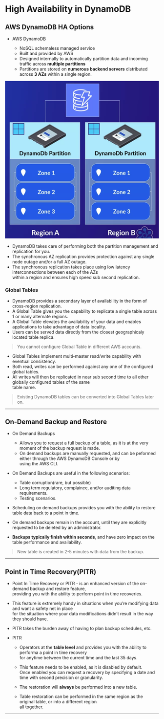 # High Availability in DynamoDB

## AWS DynamoDB HA Options

- AWS DynamoDB

  - NoSQL schemaless managed service
  - Built and provided by AWS
  - Designed internally to automatically partition data and incoming traffic across **multiple partitions**
  - Partitions are stored on **numerous backend servers** distributed across **3 AZs** within a single region.

![picture 1](/images/AWS_SAA_HADDB_1.png)

- DynamoDB takes care of performing both the partition management and replication for you.
- The synchronous AZ replication provides protection against any single node outage and/or a full AZ outage.
- The synchronous replication takes place using low latency interconnections between each of the AZs  
  within a region and ensures high speed sub second replication.

### Global Tables

- DynamoDB provides a secondary layer of availability in the form of cross-region replication.
- A Global Table gives you the capability to replicate a single table across 1 or many alternate regions.
- A Global Table elevates the availability of your data and enables applications to take advantage of data locality.
- Users can be served data directly from the closest geographicaly located table replica.

> You cannot configure Global Table in different AWS accounts.

- Global Tables implement multi-master read/write capability with eventual consistency.
- Both read, writes can be performed against any one of the configured global tables.
- All writes will then be replicated in near sub second time to all other globally configured tables of the same  
  table name.

> Existing DynamoDB tables can be converted into Global Tables later on.

---

## On-Demand Backup and Restore

- On Demand Backups

  - Allows you to request a full backup of a table, as it is at the very moment of the backup request is made.
  - On demand backups are manually requested, and can be peformed either through the AWS DynamoDB Console or by  
    using the AWS CLI.

- On Demand Backups are useful in the following scenarios:

  - Table corruption(rare, but possible)
  - Long term regulatory, complaince, and/or auditing data requirements.
  - Testing scenarios.

- Scheduling on demand backups provides you with the ability to restore table data back to a point in time.
- On demand backups remain in the account, until they are explicitly requested to be deleted by an administrator.
- **Backups typically finish within seconds**, and have zero impact on the table performance and availability.

> New table is created in 2-5 minutes with data from the backup.

---

## Point in Time Recovery(PITR)

- Point In Time Recovery or PITR - is an enhanced version of the on-demand backup and restore feature,  
  providing you with the ability to perform point in time recoveries.

- This feature is extremely handy in situations when you’re modifying data and want a safety net in place  
  for the situation where your data modifications didn’t result in the way they should have.

- PITR takes the burden away of having to plan backup schedules, etc.

- PITR

  - Operators at the **table level** and provides you with the ability to performa a point in time recovery  
    for anytime between the current time and the last 35 days.

  - This feature needs to be enabled, as it is disabled by default.  
    Once enabled you can request a recovery by specifying a date and time with second precision or granularity.

  - The restoration will **always** be performed into a new table.

  - Table restoration can be performed in the same region as the original table, or into a different region  
    all together.

---
